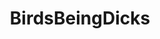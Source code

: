 ---
title: BirdsBeingDicks
crosslinks:
- ChildrenFallingOver
- AnimalsBeingJerks
- youseeingthisshit
- HighQualityGifs
- AskReddit
- pics
- titlegore
- RockPigeon
- dogs
- enoughinternet
- DIY
- AnimalTextGifs
- todayilearned
- Serendipity
- PeopleFuckingDying
- RedditLaqueristas
- funny
---